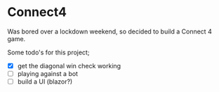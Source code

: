 # Connect4

Was bored over a lockdown weekend, so decided to build a Connect 4 game.

Some todo's for this project;
- [x] get the diagonal win check working
- [ ] playing against a bot
- [ ] build a UI (blazor?)
